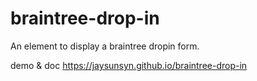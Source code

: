 # braintree-drop-in

An element to display a braintree dropin form.

demo & doc https://jaysunsyn.github.io/braintree-drop-in
